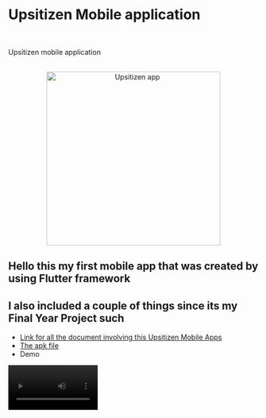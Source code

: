 # Upsitizen Mobile application
</br>

Upsitizen mobile application
</br>
</br>

<p align="center">
  <img alt="Upsitizen app" src="https://live.staticflickr.com/65535/52622468973_8faa16c95f.jpg" width="350">
</p>



## Hello this my first mobile app that was created by using Flutter framework
## I also included a couple of things since its my Final Year Project such 
* <a href="https://drive.google.com/drive/folders/14k1t2jYICcoHUziXXIH8yyXgQYaoyL3a?usp=share_link">
    Link for all the document involving this Upsitizen Mobile Apps
  </a>
* <a href="https://drive.google.com/file/d/12TQtxsa5YhUGLA65-q3qr5LbNc3hxEkh/view?usp=share_link">
    The apk file
  </a>
* Demo

<video src="https://youtu.be/VgIWbQn9P54" width=180/>

[![Watch the video](https://i.imgur.com/vKb2F1B.png)](https://www.youtube.com/watch?v=VgIWbQn9P54&t=24s)

(430) Upsitizen Mobile Application build with Flutter Frameworks - YouTube

### There is still lot of improvement needs to be made by I still enjoys building this application hope that I can learn flutter deeper and create more interesting apps in the future :smiley:

<div class="embed-container">
    <iframe width="640" height="390" 
    src="https://www.youtube.com/watch?v=VgIWbQn9P54&t=24s" 
    frameborder="0" allowfullscreen></iframe>
</div>

[![Fibonacci RMI Java EE](http://img.youtube.com/vi/nX_inqaAzOI/0.jpg)](https://www.youtube.com/watch?v=nX_inqaAzOI&feature=youtu.be&hd=1 "RMI Fibonacci Java")

https://user-images.githubusercontent.com/103263233/211990543-e589f940-8a25-4199-a3a3-72331067965f.mp4

